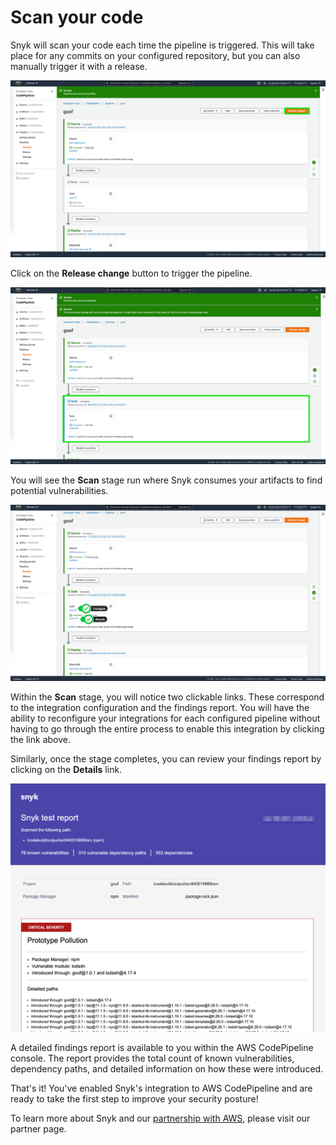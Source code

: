 # Scan your code

Snyk will scan your code each time the pipeline is triggered. This will take place for any commits on your configured repository, but you can also manually trigger it with a release.

![](../../../.gitbook/assets/snyk-codepipeline-15.png)

Click on the **Release change** button to trigger the pipeline.

![](../../../.gitbook/assets/snyk-codepipeline-16.png)

You will see the **Scan** stage run where Snyk consumes your artifacts to find potential vulnerabilities.

![](../../../.gitbook/assets/snyk-codepipeline-17.png)

Within the **Scan** stage, you will notice two clickable links. These correspond to the integration configuration and the findings report. You will have the ability to reconfigure your integrations for each configured pipeline without having to go through the entire process to enable this integration by clicking the link above. 

Similarly, once the stage completes, you can review your findings report by clicking on the **Details** link.

![](../../../.gitbook/assets/snyk-codepipeline-18.png)

A detailed findings report is available to you within the AWS CodePipeline console. The report provides the total count of known vulnerabilities, dependency paths, and detailed information on how these were introduced.

That's it! You've enabled Snyk's integration to AWS CodePipeline and are ready to take the first step to improve your security posture!

To learn more about Snyk and our [partnership with AWS](https://snyk.io/partners/aws/), please visit our partner page.

